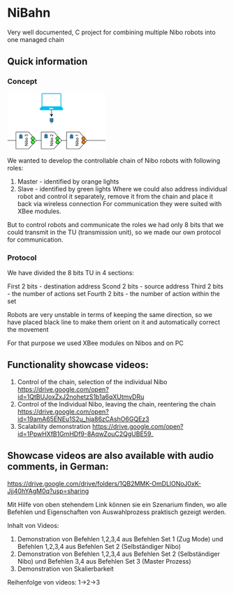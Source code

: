 # NiBahn
Very well documented, C project for combining multiple Nibo robots into one managed chain

## Quick information 

### Concept

![Concept](https://github.com/Alexandr-Petrov/NiBahn/blob/master/images/idea.jpg)

We wanted to develop the controllable chain of Nibo robots with following roles:
1. Master - identified by orange lights
2. Slave - identified by green lights
Where we could also address individual robot and control it separately, remove it from the chain and place it back via wireless connection 
For communication they were suited with XBee modules.

But to control robots and communicate the roles we had only 8 bits that we could transmit in the TU (transmission unit), so we made our own protocol for communication.

### Protocol

We have divided the 8 bits TU in 4 sections:

First 2 bits - destination address
Scond 2 bits - source address
Third 2 bits - the number of actions set
Fourth 2 bits - the number of action within the set

Robots are very unstable in terms of keeping the same direction, so we have placed black line to make them orient on it and automatically correct the movement

For that purpose we used XBee modules on Nibos and on PC

## Functionality showcase videos:

1. Control of the chain, selection of the individual Nibo https://drive.google.com/open?id=1QtBUJoxZxJ2nohetzS1b1a6qXUtmyDRu
2. Control of the Individual Nibo, leaving the chain, reentering the chain https://drive.google.com/open?id=19amA65ENEu1S2u_hja86zCAshO6GQEz3
3. Scalability demonstration https://drive.google.com/open?id=1PpwHXfB1GmHDf9-8AqwZouC2QgUBE59_

## Showcase videos are also available with audio comments, in German:
 
https://drive.google.com/drive/folders/1QB2MMK-OmDLlONoJ0xK-Jjj40hYAgM0q?usp=sharing

Mit Hilfe von oben stehendem Link können sie ein Szenarium finden, wo alle Befehlen und Eigenschaften von Auswahlprozess praktisch gezeigt werden.

Inhalt von Videos:
1. Demonstration von Befehlen 1,2,3,4 aus Befehlen Set 1 (Zug Mode) und Befehlen 1,2,3,4 aus Befehlen Set 2 (Selbständiger Nibo)
2. Demonstration von Befehlen 1,2,3,4 aus Befehlen Set 2 (Selbständiger Nibo) und Befehlen 3,4 aus Befehlen Set 3 (Master Prozess)
3. Demonstration von Skalierbarkeit

Reihenfolge von videos:
1->2->3
